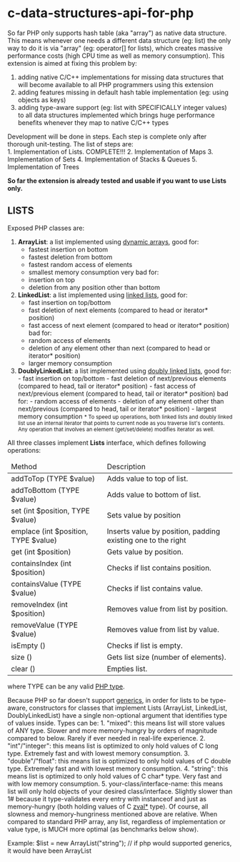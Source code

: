 # c-data-structures-api-for-php

So far PHP only supports hash table (aka "array") as native data structure. This means whenever one needs a different data structure (eg: list) the only way to do it is via "array" (eg: operator[] for lists), which creates massive performance costs (high CPU time as well as memory consumption). This extension is aimed at fixing this problem by:<br/>
1. adding native C/C++ implementations for missing data structures that will become available to all PHP programmers using this extension<br/>
2. adding features missing in default hash table implementation (eg: using objects as keys) <br/>
3. adding type-aware support (eg: list with SPECIFICALLY integer values) to all data structures implemented which brings huge performance benefits whenever they map to native C/C++ types<br/>

Development will be done in steps. Each step is complete only after thorough unit-testing. The list of steps are:<br/>
	1. Implementation of Lists. COMPLETE!!!
	2. Implementation of Maps
	3. Implementation of Sets
	4. Implementation of Stacks & Queues
	5. Implementation of Trees

<strong>So far the extension is already tested and usable if you want to use Lists only.</strong> 

<h2>LISTS</h2>
Exposed PHP classes are:

1. <strong>ArrayList</strong>: a list implemented using <a href="https://en.wikipedia.org/wiki/Dynamic_array">dynamic arrays</a>, 
	good for:
	- fastest insertion on bottom
	- fastest deletion from bottom
	- fastest random access of elements
	- smallest memory consumption
	very bad for:
	- insertion on top
	- deletion from any position other than bottom
2. <strong>LinkedList</strong>: a list implemented using <a href="https://en.wikipedia.org/wiki/Linked_list">linked lists</a>, 
	good for:
	- fast insertion on top/bottom
	- fast deletion of next elements (compared to head or iterator* position)
	- fast access of next element (compared to head or iterator* position)
	bad for:
	- random access of elements
	- deletion of any element other than next (compared to head or iterator* position)
	- larger memory consumption
3. <strong>DoublyLinkedList</strong>: a list implemented using <a href="https://en.wikipedia.org/wiki/Doubly_linked_list">doubly linked lists</a>, 
	good for:
		- fast insertion on top/bottom
		- fast deletion of next/previous elements (compared to head, tail or iterator* position)
		- fast access of next/previous element (compared to head, tail or iterator* position)
	bad for:
		- random access of elements
		- deletion of any element other than next/previous (compared to head, tail or iterator* position)
		- largest memory consumption
<small>* To speed up operations, both linked lists and doubly linked list use an internal iterator that points to current node as you traverse list's contents. Any operation that involves an element (get/set/delete) modifies iterator as well.</small>

All three classes implement <strong>Lists</strong> interface, which defines following operations:
<table>
	<thead>
		<tr>
			<td>Method</td>
			<td>Description</td>
		</tr>
	</thead>
	<tbody>
		<tr>
			<td>addToTop (TYPE $value)</td>
			<td>Adds value to top of list.</td>
		</tr>
		<tr>
			<td>addToBottom (TYPE $value)</td>
			<td>Adds value to bottom of list.</td>
		</tr>
		<tr>
			<td>set (int $position, TYPE $value)</td>
			<td>Sets value by position</td>
		</tr>
		<tr>
			<td>emplace (int $position, TYPE $value)</td>
			<td>Inserts value by position, padding existing one to the right</td>
		</tr>
		<tr>
			<td>get (int $position)</td>
			<td>Gets value by position.</td>
		</tr>
		<tr>
			<td>containsIndex (int $position)</td>
			<td>Checks if list contains position.</td>
		</tr>
		<tr>
			<td>containsValue (TYPE $value)</td>
			<td>Checks if list contains value.</td>
		</tr>
		<tr>
			<td>removeIndex (int $position)</td>
			<td>Removes value from list by position.</td>
		</tr>
		<tr>
			<td>removeValue (TYPE $value)</td>
			<td>Removes value from list by value.</td>
		</tr>
		<tr>
			<td>isEmpty ()</td>
			<td>Checks if list is empty.</td>
		</tr>
		<tr>
			<td>size ()</td>
			<td>Gets list size (number of elements).</td>
		</tr>
		<tr>
			<td>clear ()</td>
			<td>Empties list.</td>
		</tr>
	</tbody>
</table>
where TYPE can be any valid <a href="http://php.net/manual/ro/language.types.php">PHP type</a>.
	
Because PHP so far doesn't support <a href="https://en.wikipedia.org/wiki/Generic_programming">generics</a>, in order for lists to be type-aware, constructors for classes that implement Lists (ArrayList, LinkedList, DoublyLinkedList) have a single non-optional argument that identifies type of values inside. Types can be:
	1. "mixed": this means list will store values of ANY type. Slower and more memory-hungry by orders of magnitude compared to below. Rarely if ever needed in real-life experience.
	2. "int"/"integer": this means list is optimized to only hold values of C long type. Extremely fast and with lowest memory consumption.
	3. "double"/"float": this means list is optimized to only hold values of C double type. Extremely fast and with lowest memory consumption.
	4. "string": this means list is optimized to only hold values of C char* type. Very fast and with low memory consumption.
	5. your-class/interface-name: this means list will only hold objects of your desired class/interface. Slightly slower than 1# because it type-validates every entry with instanceof and just as memory-hungry (both holding values of C <a href="http://php.net/manual/en/internals2.variables.intro.php">zval*</a> type).
Of course, all slowness and memory-hungriness mentioned above are relative. When compared to standard PHP array, any list, regardless of implementation or value type, is MUCH more optimal (as benchmarks below show).


Example: 
$list = new ArrayList("string"); // if php would supported generics, it would have been ArrayList<string>